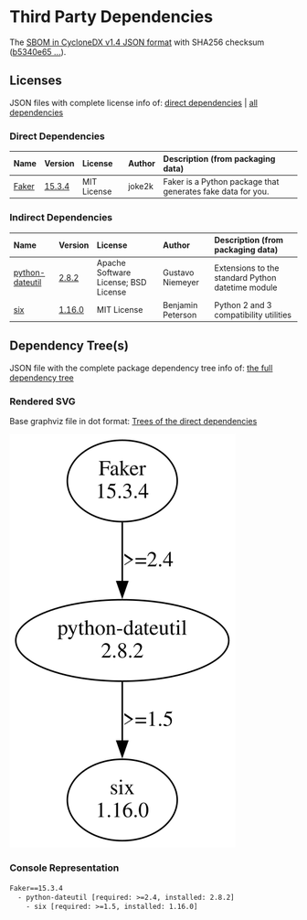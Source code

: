 # Third Party Dependencies

<!--[[[fill sbom_sha256()]]]-->
The [SBOM in CycloneDX v1.4 JSON format](https://git.sr.ht/~sthagen/nineties/blob/default/sbom.json) with SHA256 checksum ([b5340e65 ...](https://git.sr.ht/~sthagen/nineties/blob/default/sbom.json.sha256 "sha256:b5340e6584c64ac0cef1ef565a497debf601cba3a32b1018f8e2e78095520a17")).
<!--[[[end]]] (checksum: cd0a967e8d5f76c6456ec36ff76fb3fb)-->
## Licenses 

JSON files with complete license info of: [direct dependencies](direct-dependency-licenses.json) | [all dependencies](all-dependency-licenses.json)

### Direct Dependencies

<!--[[[fill direct_dependencies_table()]]]-->
| Name                                     | Version                                          | License     | Author | Description (from packaging data)                           |
|:-----------------------------------------|:-------------------------------------------------|:------------|:-------|:------------------------------------------------------------|
| [Faker](https://github.com/joke2k/faker) | [15.3.4](https://pypi.org/project/Faker/15.3.4/) | MIT License | joke2k | Faker is a Python package that generates fake data for you. |
<!--[[[end]]] (checksum: d8723207997d9da475463d587f2b5c6e)-->

### Indirect Dependencies

<!--[[[fill indirect_dependencies_table()]]]-->
| Name                                                    | Version                                                  | License                              | Author            | Description (from packaging data)                 |
|:--------------------------------------------------------|:---------------------------------------------------------|:-------------------------------------|:------------------|:--------------------------------------------------|
| [python-dateutil](https://github.com/dateutil/dateutil) | [2.8.2](https://pypi.org/project/python-dateutil/2.8.2/) | Apache Software License; BSD License | Gustavo Niemeyer  | Extensions to the standard Python datetime module |
| [six](https://github.com/benjaminp/six)                 | [1.16.0](https://pypi.org/project/six/1.16.0/)           | MIT License                          | Benjamin Peterson | Python 2 and 3 compatibility utilities            |
<!--[[[end]]] (checksum: 00a948c12430d4d365bb94e765e727f0)-->

## Dependency Tree(s)

JSON file with the complete package dependency tree info of: [the full dependency tree](package-dependency-tree.json)

### Rendered SVG

Base graphviz file in dot format: [Trees of the direct dependencies](package-dependency-tree.dot.txt)

<img src="./package-dependency-tree.svg" alt="Trees of the direct dependencies" title="Trees of the direct dependencies"/>

### Console Representation

<!--[[[fill dependency_tree_console_text()]]]-->
````console
Faker==15.3.4
  - python-dateutil [required: >=2.4, installed: 2.8.2]
    - six [required: >=1.5, installed: 1.16.0]
````
<!--[[[end]]] (checksum: d85a1bf42d766d295938fc19763abbd7)-->
